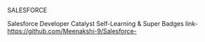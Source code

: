 SALESFORCE

Salesforce Developer Catalyst Self-Learning & Super Badges link-https://github.com/Meenakshi-9/Salesforce-
